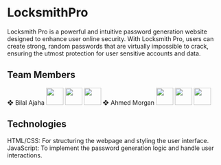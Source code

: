 # LocksmithPro

Locksmith Pro is a powerful and intuitive password generation website designed to enhance user online security. With Locksmith Pro, users can create strong, random passwords that are virtually impossible to crack, ensuring the utmost protection for user sensitive accounts and data.

## Team Members

❖ Bilal Ajaha
<a href="https://skillicons.dev">
    <a href="https://github.com/Voxold"><img src="https://skillicons.dev/icons?i=github" width='40px' height='40px'/></a>
    <a href="https://www.linkedin.com/in/voxold/"><img src="https://skillicons.dev/icons?i=linkedin" width='40px' height='40px'/></a>
    <a href="https://twitter.com/bilal_ajaha"><img src="https://skillicons.dev/icons?i=twitter" width='40px' height='40px'/></a>
  </a>
❖ Ahmed Morgan
<a href="https://skillicons.dev">
    <a href="https://github.com"><img src="https://skillicons.dev/icons?i=github" width='40px' height='40px'/></a>
    <a href="https://www.linkedin.com"><img src="https://skillicons.dev/icons?i=linkedin" width='40px' height='40px'/></a>
    <a href="https://twitter.com"><img src="https://skillicons.dev/icons?i=twitter" width='40px' height='40px'/></a>
  </a>

## Technologies

HTML/CSS: For structuring the webpage and styling the user interface.
JavaScript: To implement the password generation logic and handle user interactions.
